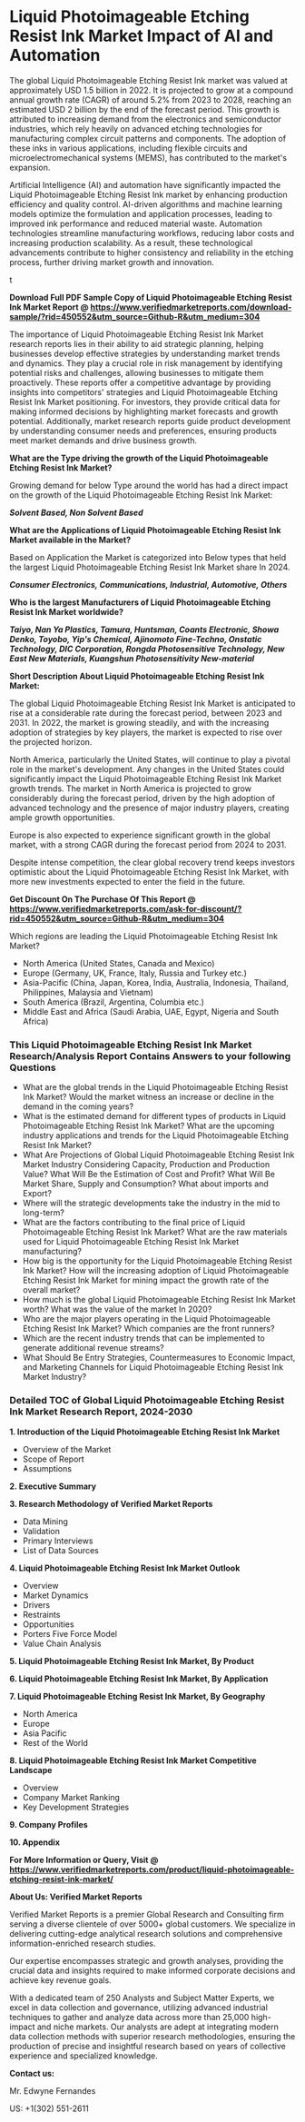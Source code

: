 <meta name="title" content="Global Liquid Photoimageable Etching Resist Ink Market Impact of AI and Automation"><meta name="description" content="The global Liquid Photoimageable Etching Resist Ink market was valued at approximately USD 1.5 billion in 2022. It is projected to grow at a compound annual growth rat"><meta name="title" content="Liquid Photoimageable Etching Resist Ink Market Size, Share, Scope, Trends, Growth, Opportunities, Analysis, Forecast"><h1>Liquid Photoimageable Etching Resist Ink Market Impact of AI and Automation</h1><p>The global Liquid Photoimageable Etching Resist Ink market was valued at approximately USD 1.5 billion in 2022. It is projected to grow at a compound annual growth rate (CAGR) of around 5.2% from 2023 to 2028, reaching an estimated USD 2 billion by the end of the forecast period. This growth is attributed to increasing demand from the electronics and semiconductor industries, which rely heavily on advanced etching technologies for manufacturing complex circuit patterns and components. The adoption of these inks in various applications, including flexible circuits and microelectromechanical systems (MEMS), has contributed to the market's expansion.</p><p>Artificial Intelligence (AI) and automation have significantly impacted the Liquid Photoimageable Etching Resist Ink market by enhancing production efficiency and quality control. AI-driven algorithms and machine learning models optimize the formulation and application processes, leading to improved ink performance and reduced material waste. Automation technologies streamline manufacturing workflows, reducing labor costs and increasing production scalability. As a result, these technological advancements contribute to higher consistency and reliability in the etching process, further driving market growth and innovation.</p>t</p><p id="" class=""><strong>Download Full PDF Sample Copy of Liquid Photoimageable Etching Resist Ink Market Report @ <a href="https://www.verifiedmarketreports.com/download-sample/?rid=450552&utm_source=Github-R&utm_medium=304" target="_blank">https://www.verifiedmarketreports.com/download-sample/?rid=450552&utm_source=Github-R&utm_medium=304</a></strong></p><p>The importance of&nbsp;Liquid Photoimageable Etching Resist Ink Market research reports lies in their ability to aid strategic planning, helping businesses develop effective strategies by understanding market trends and dynamics. They play a crucial role in risk management by identifying potential risks and challenges, allowing businesses to mitigate them proactively. These reports offer a competitive advantage by providing insights into competitors' strategies and Liquid Photoimageable Etching Resist Ink Market positioning. For investors, they provide critical data for making informed decisions by highlighting market forecasts and growth potential. Additionally, market research reports guide product development by understanding consumer needs and preferences, ensuring products meet market demands and drive business growth.</p><p><strong>What are the&nbsp;Type driving the growth of the Liquid Photoimageable Etching Resist Ink Market?</strong></p><p id="" class="">Growing demand for below Type around the world has had a direct impact on the growth of the Liquid Photoimageable Etching Resist Ink Market:</p><em><strong>Solvent Based, Non Solvent Based</strong></em></p><strong>What are the&nbsp;Applications&nbsp;of Liquid Photoimageable Etching Resist Ink Market available in the Market?</strong></p><p id="" class="">Based on Application the Market is categorized into Below types that held the largest Liquid Photoimageable Etching Resist Ink Market share In 2024.</p><em><strong>Consumer Electronics, Communications, lndustrial, Automotive, Others</strong></em></p><strong>Who is the largest Manufacturers of Liquid Photoimageable Etching Resist Ink Market worldwide?</strong></p><p><em><strong>Taiyo, Nan Ya Plastics, Tamura, Huntsman, Coants Electronic, Showa Denko, Toyobo, Yip's Chemical, Ajinomoto Fine-Techno, Onstatic Technology, DIC Corporation, Rongda Photosensitive Technology, New East New Materials, Kuangshun Photosensitivity New-material</strong></em></p><p id="" class=""><strong>Short Description About Liquid Photoimageable Etching Resist Ink Market:</strong></p><p>The global Liquid Photoimageable Etching Resist Ink Market is anticipated to rise at a considerable rate during the forecast period, between 2023 and 2031. In 2022, the market is growing steadily, and with the increasing adoption of strategies by key players, the market is expected to rise over the projected horizon.</p><p>North America, particularly the United States, will continue to play a pivotal role in the market's development. Any changes in the United States could significantly impact the Liquid Photoimageable Etching Resist Ink Market growth trends. The market in North America is projected to grow considerably during the forecast period, driven by the high adoption of advanced technology and the presence of major industry players, creating ample growth opportunities.</p><p>Europe is also expected to experience significant growth in the global market, with a strong CAGR during the forecast period from 2024 to 2031.</p><p>Despite intense competition, the clear global recovery trend keeps investors optimistic about the Liquid Photoimageable Etching Resist Ink Market, with more new investments expected to enter the field in the future.</p><p id="" class=""><strong>Get Discount On The Purchase Of This Report @ <a href="https://www.verifiedmarketreports.com/ask-for-discount/?rid=450552&utm_source=Github-R&utm_medium=304" target="_blank">https://www.verifiedmarketreports.com/ask-for-discount/?rid=450552&utm_source=Github-R&utm_medium=304</a></strong></p>Which regions are leading the Liquid Photoimageable Etching Resist Ink Market?</p><ul><li>North America (United States, Canada and Mexico)</li><li>Europe (Germany, UK, France, Italy, Russia and Turkey etc.)</li><li>Asia-Pacific (China, Japan, Korea, India, Australia, Indonesia, Thailand, Philippines, Malaysia and Vietnam)</li><li>South America (Brazil, Argentina, Columbia etc.)</li><li>Middle East and Africa (Saudi Arabia, UAE, Egypt, Nigeria and South Africa)</li></ul><h3 id="" class="">This Liquid Photoimageable Etching Resist Ink Market Research/Analysis Report Contains Answers to your following Questions</h3><ul><li>What are the global trends in the Liquid Photoimageable Etching Resist Ink Market? Would the market witness an increase or decline in the demand in the coming years?</li><li>What is the estimated demand for different types of products in Liquid Photoimageable Etching Resist Ink Market? What are the upcoming industry applications and trends for the Liquid Photoimageable Etching Resist Ink Market?</li><li>What Are Projections of Global Liquid Photoimageable Etching Resist Ink Market Industry Considering Capacity, Production and Production Value? What Will Be the Estimation of Cost and Profit? What Will Be Market Share, Supply and Consumption? What about imports and Export?</li><li>Where will the strategic developments take the industry in the mid to long-term?</li><li>What are the factors contributing to the final price of Liquid Photoimageable Etching Resist Ink Market? What are the raw materials used for Liquid Photoimageable Etching Resist Ink Market manufacturing?</li><li>How big is the opportunity for the Liquid Photoimageable Etching Resist Ink Market? How will the increasing adoption of Liquid Photoimageable Etching Resist Ink Market for mining impact the growth rate of the overall market?</li><li>How much is the global Liquid Photoimageable Etching Resist Ink Market worth? What was the value of the market In 2020?</li><li>Who are the major players operating in the Liquid Photoimageable Etching Resist Ink Market? Which companies are the front runners?</li><li>Which are the recent industry trends that can be implemented to generate additional revenue streams?</li><li>What Should Be Entry Strategies, Countermeasures to Economic Impact, and Marketing Channels for Liquid Photoimageable Etching Resist Ink Market Industry?</li></ul><h3 id="" class="">Detailed TOC of Global Liquid Photoimageable Etching Resist Ink Market Research Report, 2024-2030</h3><p id="" class=""><strong>1. Introduction of the Liquid Photoimageable Etching Resist Ink Market</strong></p><ul><li>Overview of the Market</li><li>Scope of Report</li><li>Assumptions</li></ul><p id="" class=""><strong>2. Executive Summary</strong></p><p id="" class=""><strong>3. Research Methodology of Verified Market Reports</strong></p><ul><li>Data Mining</li><li>Validation</li><li>Primary Interviews</li><li>List of Data Sources</li></ul><p id="" class=""><strong>4. Liquid Photoimageable Etching Resist Ink Market Outlook</strong></p><ul><li>Overview</li><li>Market Dynamics</li><li>Drivers</li><li>Restraints</li><li>Opportunities</li><li>Porters Five Force Model</li><li>Value Chain Analysis</li></ul><p id="" class=""><strong>5. Liquid Photoimageable Etching Resist Ink Market, By Product</strong></p><p id="" class=""><strong>6. Liquid Photoimageable Etching Resist Ink Market, By Application</strong></p><p id="" class=""><strong>7. Liquid Photoimageable Etching Resist Ink Market, By Geography</strong></p><ul><li>North America</li><li>Europe</li><li>Asia Pacific</li><li>Rest of the World</li></ul><p id="" class=""><strong>8. Liquid Photoimageable Etching Resist Ink Market Competitive Landscape</strong></p><ul><li>Overview</li><li>Company Market Ranking</li><li>Key Development Strategies</li></ul><p id="" class=""><strong>9. Company Profiles</strong></p><p id="" class=""><strong>10. Appendix</strong></p><p id="" class=""><strong>For More Information or Query, Visit @ <a href="https://www.verifiedmarketreports.com/product/liquid-photoimageable-etching-resist-ink-market/" target="_blank">https://www.verifiedmarketreports.com/product/liquid-photoimageable-etching-resist-ink-market/</a></strong></p><p id="" class=""><strong>About Us: Verified Market Reports</strong></p><p id="" class="">Verified Market Reports is a premier Global Research and Consulting firm serving a diverse clientele of over 5000+ global customers. We specialize in delivering cutting-edge analytical research solutions and comprehensive information-enriched research studies.</p><p id="" class="">Our expertise encompasses strategic and growth analyses, providing the crucial data and insights required to make informed corporate decisions and achieve key revenue goals.</p><p id="" class="">With a dedicated team of 250 Analysts and Subject Matter Experts, we excel in data collection and governance, utilizing advanced industrial techniques to gather and analyze data across more than 25,000 high-impact and niche markets. Our analysts are adept at integrating modern data collection methods with superior research methodologies, ensuring the production of precise and insightful research based on years of collective experience and specialized knowledge.</p><p id="" class=""><strong>Contact us:</strong></p><p id="" class="">Mr. Edwyne Fernandes</p><p id="" class="">US: +1(302) 551-2611</p>